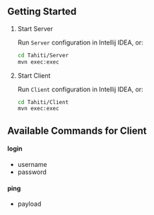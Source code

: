 ## Getting Started

1. Start Server

	Run `Server` configuration in Intellij IDEA, or:
	
	```bash
	cd Tahiti/Server
	mvn exec:exec
	```

2. Start Client

	Run `Client` configuration in Intellij IDEA, or:
	
	```bash
	cd Tahiti/Client
	mvn exec:exec
	```

## Available Commands for Client

#### login

- username
- password

#### ping

- payload
